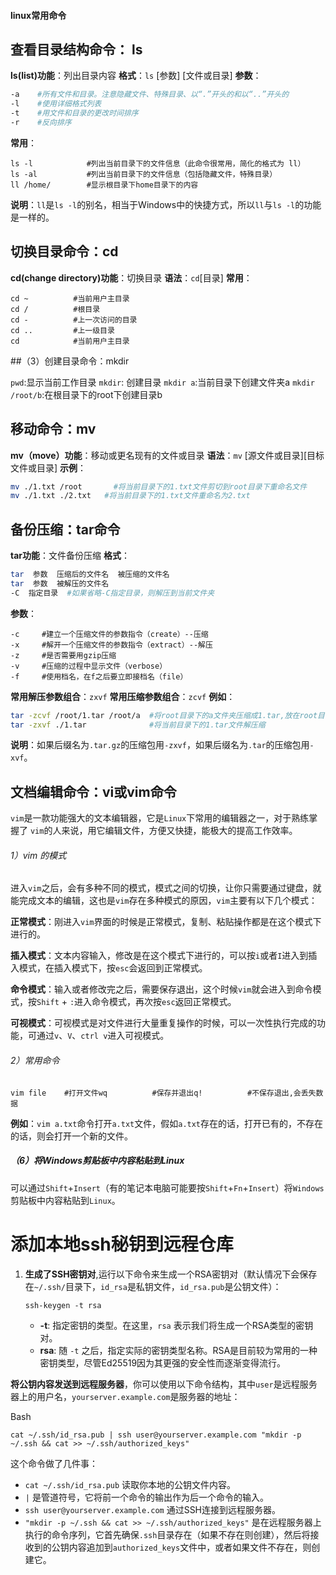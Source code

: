 #### linux常用命令

## 查看目录结构命令： ls

**ls(list)功能**：列出目录内容 **格式**：`ls` [参数] [文件或目录] **参数**：

```bash
-a    #所有文件和目录。注意隐藏文件、特殊目录、以“.”开头的和以“..”开头的
-l    #使用详细格式列表
-t    #用文件和目录的更改时间排序
-r    #反向排序
```

**常用**：

```
ls -l            #列出当前目录下的文件信息（此命令很常用，简化的格式为 ll）
ls -al           #列出当前目录下的文件信息（包括隐藏文件，特殊目录）
ll /home/        #显示根目录下home目录下的内容
```

**说明**：`ll`是`ls -l`的别名，相当于Windows中的快捷方式，所以`ll`与`ls -l`的功能是一样的。

## 切换目录命令：cd

**cd(change directory)功能**：切换目录 **语法**：`cd`[目录] **常用**：

```
cd ~          #当前用户主目录
cd /          #根目录
cd -          #上一次访问的目录
cd ..         #上一级目录
cd            #当前用户主目录
```

##（3）创建目录命令：mkdir

`pwd`:显示当前工作目录 `mkdir`: 创建目录 `mkdir a`:当前目录下创建文件夹a `mkdir /root/b`:在根目录下的root下创建目录b

## 移动命令：mv

**mv（move）功能**：移动或更名现有的文件或目录 **语法**：`mv` [源文件或目录][目标文件或目录] **示例**：

```bash
mv ./1.txt /root       #将当前目录下的1.txt文件剪切到root目录下重命名文件
mv ./1.txt ./2.txt   #将当前目录下的1.txt文件重命名为2.txt
```

## 备份压缩：tar命令

**tar功能**：文件备份压缩 **格式**：

```bash
tar  参数  压缩后的文件名  被压缩的文件名
tar  参数  被解压的文件名  
-C  指定目录  #如果省略-C指定目录，则解压到当前文件夹
```

**参数**：

```
-c     #建立一个压缩文件的参数指令（create）--压缩
-x     #解开一个压缩文件的参数指令（extract）--解压
-z     #是否需要用gzip压缩
-v     #压缩的过程中显示文件（verbose）
-f     #使用档名，在f之后要立即接档名（file）
```

**常用解压参数组合**：`zxvf` **常用压缩参数组合**：`zcvf` **例如**：

```bash
tar -zcvf /root/1.tar /root/a  #将root目录下的a文件夹压缩成1.tar,放在root目录下。
tar -zxvf ./1.tar              #将当前目录下的1.tar文件解压缩
```

**说明**：如果后缀名为`.tar.gz`的压缩包用`-zxvf`，如果后缀名为`.tar`的压缩包用`-xvf`。

## 文档编辑命令：vi或vim命令

`vim`是一款功能强大的文本编辑器，它是`Linux`下常用的编辑器之一，对于熟练掌握了 `vim`的人来说，用它编辑文件，方便又快捷，能极大的提高工作效率。

###### 1）vim 的模式

进入`vim`之后，会有多种不同的模式，模式之间的切换，让你只需要通过键盘，就能完成文本的编辑，这也是`vim`存在多种模式的原因，`vim`主要有以下几个模式：

 **正常模式**：刚进入`vim`界面的时候是正常模式，复制、粘贴操作都是在这个模式下进行的。

 **插入模式**：文本内容输入，修改是在这个模式下进行的，可以按`i`或者`I`进入到插入模式，在插入模式下，按`esc`会返回到正常模式。 

**命令模式**：输入或者修改完之后，需要保存退出，这个时候`vim`就会进入到命令模式，按`Shift` + `:`进入命令模式，再次按`esc`返回正常模式。 

**可视模式**：可视模式是对文件进行大量重复操作的时候，可以一次性执行完成的功能，可通过`v`、`V`、`ctrl v`进入可视模式。

###### 2）常用命令

```
vim file    #打开文件wq          #保存并退出q!          #不保存退出,会丢失数据
```

**例如**：`vim a.txt`命令打开`a.txt`文件，假如`a.txt`存在的话，打开已有的，不存在的话，则会打开一个新的文件。

##### （6）将Windows剪贴板中内容粘贴到Linux

可以通过`Shift`+`Insert`（有的笔记本电脑可能要按`Shift`+`Fn`+`Insert`）将`Windows`剪贴板中内容粘贴到`Linux`。

# 添加本地ssh秘钥到远程仓库

1. **生成了SSH密钥对**,运行以下命令来生成一个RSA密钥对（默认情况下会保存在`~/.ssh/`目录下，`id_rsa`是私钥文件，`id_rsa.pub`是公钥文件）：
   
   ```shell
   ssh-keygen -t rsa
   ```
   
   - **-t**: 指定密钥的类型。在这里，`rsa` 表示我们将生成一个RSA类型的密钥对。
   - **rsa**: 随 `-t` 之后，指定实际的密钥类型名称。RSA是目前较为常用的一种密钥类型，尽管Ed25519因为其更强的安全性而逐渐变得流行。

**将公钥内容发送到远程服务器**，你可以使用以下命令结构，其中`user`是远程服务器上的用户名，`yourserver.example.com`是服务器的地址：

Bash

```
cat ~/.ssh/id_rsa.pub | ssh user@yourserver.example.com "mkdir -p ~/.ssh && cat >> ~/.ssh/authorized_keys"
```

这个命令做了几件事：

- `cat ~/.ssh/id_rsa.pub` 读取你本地的公钥文件内容。
- `|` 是管道符号，它将前一个命令的输出作为后一个命令的输入。
- `ssh user@yourserver.example.com` 通过SSH连接到远程服务器。
- `"mkdir -p ~/.ssh && cat >> ~/.ssh/authorized_keys"` 是在远程服务器上执行的命令序列，它首先确保`.ssh`目录存在（如果不存在则创建），然后将接收到的公钥内容追加到`authorized_keys`文件中，或者如果文件不存在，则创建它。